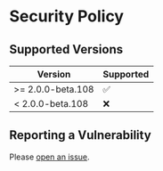 # Security Policy

## Supported Versions

| Version           | Supported          |
| ----------------- | ------------------ |
| >= 2.0.0-beta.108 | :white_check_mark: |
| < 2.0.0-beta.108  | :x:                |

## Reporting a Vulnerability

Please [open an issue](https://github.com/vuepress-theme-hope/vuepress-theme-hope/issues/new?assignees=Mister-Hope&title=%5BSecurity%5D).
